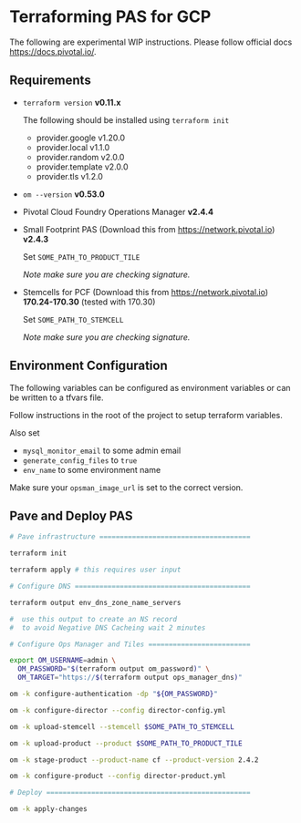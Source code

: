 # Terraforming PAS for GCP

The following are experimental WIP instructions. Please follow official docs https://docs.pivotal.io/.

## Requirements

- `terraform version`
  **v0.11.x**

  The following should be installed using `terraform init`

  - provider.google v1.20.0
  - provider.local v1.1.0
  - provider.random v2.0.0
  - provider.template v2.0.0
  - provider.tls v1.2.0

- `om --version`
  **v0.53.0**

- Pivotal Cloud Foundry Operations Manager
  **v2.4.4**

- Small Footprint PAS (Download this from https://network.pivotal.io)
  **v2.4.3**

	Set `SOME_PATH_TO_PRODUCT_TILE`

  *Note make sure you are checking signature.*

- Stemcells for PCF (Download this from https://network.pivotal.io)
  **170.24-170.30** (tested with 170.30)

	Set `SOME_PATH_TO_STEMCELL`

	*Note make sure you are checking signature.*

## Environment Configuration

The following variables can be configured as environment variables or can be
written to a tfvars file.

Follow instructions in the root of the project to setup terraform variables.

Also set
- `mysql_monitor_email` to some admin email
- `generate_config_files` to `true`
- `env_name` to some environment name

Make sure your `opsman_image_url` is set to the correct version.

## Pave and Deploy PAS

```sh
# Pave infrastructure =====================================

terraform init

terraform apply # this requires user input

# Configure DNS ===========================================

terraform output env_dns_zone_name_servers

#  use this output to create an NS record
#  to avoid Negative DNS Cacheing wait 2 minutes

# Configure Ops Manager and Tiles =========================

export OM_USERNAME=admin \
  OM_PASSWORD="$(terraform output om_password)" \
  OM_TARGET="https://$(terraform output ops_manager_dns)"

om -k configure-authentication -dp "${OM_PASSWORD}"

om -k configure-director --config director-config.yml

om -k upload-stemcell --stemcell $SOME_PATH_TO_STEMCELL

om -k upload-product --product $SOME_PATH_TO_PRODUCT_TILE

om -k stage-product --product-name cf --product-version 2.4.2

om -k configure-product --config director-product.yml

# Deploy ==================================================

om -k apply-changes

```
